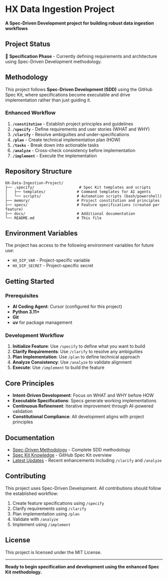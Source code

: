 # HX Data Ingestion Project

**A Spec-Driven Development project for building robust data ingestion workflows**

## Project Status

🚧 **Specification Phase** - Currently defining requirements and architecture using Spec-Driven Development methodology.

## Methodology

This project follows **Spec-Driven Development (SDD)** using the GitHub Spec Kit, where specifications become executable and drive implementation rather than just guiding it.

### Enhanced Workflow

1. **`/constitution`** - Establish project principles and guidelines
2. **`/specify`** - Define requirements and user stories (WHAT and WHY)
3. **`/clarify`** - Resolve ambiguities and under-specifications
4. **`/plan`** - Create technical implementation plan (HOW)
5. **`/tasks`** - Break down into actionable tasks
6. **`/analyze`** - Cross-check consistency before implementation
7. **`/implement`** - Execute the implementation

## Repository Structure

```
HX-Data-Ingestion-Project/
├── .specify/                    # Spec Kit templates and scripts
│   ├── templates/              # Command templates for AI agents
│   └── scripts/                # Automation scripts (bash/powershell)
├── memory/                     # Project constitution and principles
├── specs/                      # Feature specifications (created per feature)
├── docs/                       # Additional documentation
└── README.md                   # This file
```

## Environment Variables

The project has access to the following environment variables for future use:
- `HX_DIP_VAR` - Project-specific variable
- `HX_DIP_SECRET` - Project-specific secret

## Getting Started

### Prerequisites

- **AI Coding Agent**: Cursor (configured for this project)
- **Python 3.11+**
- **Git**
- **uv** for package management

### Development Workflow

1. **Initialize Feature**: Use `/specify` to define what you want to build
2. **Clarify Requirements**: Use `/clarify` to resolve any ambiguities
3. **Plan Implementation**: Use `/plan` to define technical approach
4. **Analyze Consistency**: Use `/analyze` to validate alignment
5. **Execute**: Use `/implement` to build the feature

## Core Principles

- **Intent-Driven Development**: Focus on WHAT and WHY before HOW
- **Executable Specifications**: Specs generate working implementations
- **Continuous Refinement**: Iterative improvement through AI-powered validation
- **Constitutional Compliance**: All development aligns with project principles

## Documentation

- [Spec-Driven Methodology](./spec-driven-methodology.md) - Complete SDD methodology
- [Spec Kit Knowledge](./SPEC_KIT_KNOWLEDGE.md) - GitHub Spec Kit overview
- [Latest Updates](./NEW_SPEC_KIT_UPDATES_ANALYSIS.md) - Recent enhancements including `/clarify` and `/analyze`

## Contributing

This project uses Spec-Driven Development. All contributions should follow the established workflow:

1. Create feature specifications using `/specify`
2. Clarify requirements using `/clarify`
3. Plan implementation using `/plan`
4. Validate with `/analyze`
5. Implement using `/implement`

## License

This project is licensed under the MIT License.

---

**Ready to begin specification and development using the enhanced Spec Kit methodology.**
